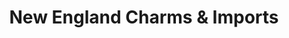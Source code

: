 ---
title: "New England Charms & Imports"
url: /north-conway/new-england-charms-und-imports/
shop: Andenken
---